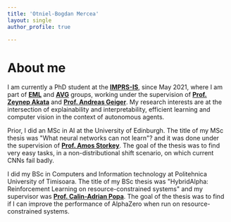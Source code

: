 ```yaml
---
title: 'Otniel-Bogdan Mercea'
layout: single
author_profile: true

---
```


# About me

I am currently a PhD student at the **[IMPRS-IS](https://imprs.is.mpg.de/)**, since May 2021, where I am part of **[EML](https://eml-unitue.de/)** and **[AVG](http://www.cvlibs.net/)** groups, working under the supervision of **[Prof. Zeynep Akata](https://eml-unitue.de/people/zeynep-akata)** and **[Prof. Andreas Geiger](http://www.cvlibs.net/)**.
My research interests are at the intersection of explainability and interpretability, efficient learning and computer vision in the context of autonomous agents.

Prior, I did an MSc in AI at the University of Edinburgh. The title of my MSc thesis was "What neural networks can not learn"? and it was done under the supervision of **[Prof. Amos Storkey](https://www.bayeswatch.com/)**. The goal of the thesis was to find very easy tasks, in a non-distributional shift scenario, on which current CNNs fail badly.

I did my BSc in Computers and Information technology at Politehnica University of Timisoara. The title of my BSc thesis was "HybridAlpha: Reinforcement Learning on resource-constrained systems" and my supervisor was **[Prof. Calin-Adrian Popa](https://sites.google.com/site/popacalinadrian/)**. The goal of the thesis was to find if I can improve the performance of AlphaZero when run on resource-constrained systems.

